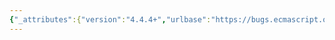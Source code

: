 ```yaml
---
{"_attributes":{"version":"4.4.4+","urlbase":"https://bugs.ecmascript.org/","maintainer":"dherman@mozilla.com"},"bug":{"bug_id":3370,"creation_ts":"2014-11-13 08:50:00 -0800","short_desc":"18.4.5  System: Loaders are removed","delta_ts":"2014-11-23 22:20:45 -0800","product":"Draft for 6th Edition","component":"editorial issue","version":"Rev 28: October 14, 2014 Draft","rep_platform":"All","op_sys":"All","bug_status":"RESOLVED","resolution":"DUPLICATE","dup_id":3298,"priority":"Normal","bug_severity":"normal","everconfirmed":true,"reporter":{"uid":"andrebargull","name":"André Bargull"},"assigned_to":{"uid":"allen","name":"Allen Wirfs-Brock"},"cc":"impinball","long_desc":[{"commentid":10619,"comment_count":0,"who":{"uid":"andrebargull","name":"André Bargull"},"bug_when":"2014-11-13 08:50:57 -0800","thetext":"Remove \"18.4.5 System\" from 18.4?"},{"commentid":10674,"comment_count":1,"who":"impinball","bug_when":"2014-11-23 22:20:45 -0800","thetext":"The older bug also has a little more detail. It may have to do with a script bug, although I have no clue where to look for said erroneous script.\n\n*** This bug has been marked as a duplicate of bug 3298 ***"}]}}
---
```

